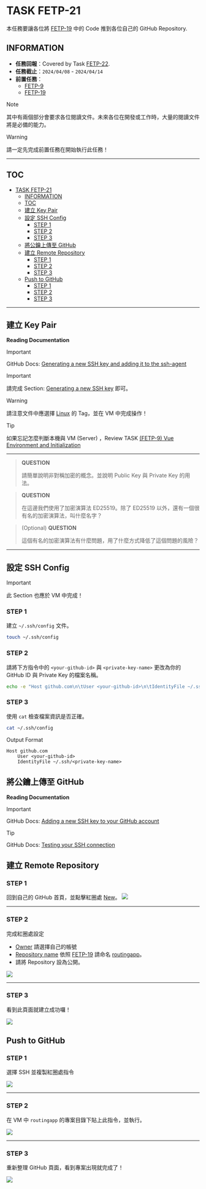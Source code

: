 # TASK FETP-21
本任務要讓各位將 [FETP-19](https://sdc-nycu.notion.site/Vue-Routing-Beginner-to-Advanced-3f8085ec15ca4ed18bb07674482d704a?pvs=4) 中的 Code 推到各位自己的 GitHub Repository.

## INFORMATION

- **任務回報**：Covered by Task [FETP-22](./fetp-22.md).
- **任務截止**：`2024/04/08` - `2024/04/14`
- **前置任務**：
  - [FETP-9](https://www.notion.so/sdc-nycu/Vue-Environment-and-Initialization-f3494b38c2654c489689f97d8d373d2a?pvs=4)
  - [FETP-19](https://www.notion.so/sdc-nycu/Vue-Routing-Beginner-to-Advanced-3f8085ec15ca4ed18bb07674482d704a?pvs=4)

> [!NOTE]
> 其中有兩個部分會要求各位閱讀文件。未來各位在開發或工作時，大量的閱讀文件將是必備的能力。

> [!WARNING]
> 請一定先完成前置任務在開始執行此任務！

---

## TOC
- [TASK FETP-21](#task-fetp-21)
  - [INFORMATION](#information)
  - [TOC](#toc)
  - [建立 Key Pair](#建立-key-pair)
  - [設定 SSH Config](#設定-ssh-config)
    - [STEP 1](#step-1)
    - [STEP 2](#step-2)
    - [STEP 3](#step-3)
  - [將公鑰上傳至 GitHub](#將公鑰上傳至-github)
  - [建立 Remote Repository](#建立-remote-repository)
    - [STEP 1](#step-1-1)
    - [STEP 2](#step-2-1)
    - [STEP 3](#step-3-1)
  - [Push to GitHub](#push-to-github)
    - [STEP 1](#step-1-2)
    - [STEP 2](#step-2-2)
    - [STEP 3](#step-3-2)

---

## 建立 Key Pair

**Reading Documentation**

> [!IMPORTANT]
> 
> GitHub Docs: [Generating a new SSH key and adding it to the ssh-agent](https://docs.github.com/en/authentication/connecting-to-github-with-ssh/generating-a-new-ssh-key-and-adding-it-to-the-ssh-agent)

> [!IMPORTANT]
> 
> 請完成 Section: <ins>Generating a new SSH key</ins> 即可。

> [!WARNING]
>
> 請注意文件中應選擇 <ins>Linux</ins> 的 Tag，並在 VM 中完成操作！

> [!TIP]
>
> 如果忘記怎麼判斷本機與 VM (Server) ，Review TASK [(FETP-9) Vue Environment and Initialization](https://www.notion.so/sdc-nycu/Vue-Environment-and-Initialization-f3494b38c2654c489689f97d8d373d2a?pvs=4)

<!-- ### 1. 使用 `ssh-keygen` 生成 Key Pair。

請將 `<_your-gethub-id_>` 換成你的 GitHub ID。
```sh
ssh-keygen -o -a 100 -t ed25519 -f ~/.ssh/<_your-gethub-id_>@github.com
``` -->

---

> **QUESTION**
>
> 請簡單說明非對稱加密的概念。並說明 Public Key 與 Private Key 的用法。

> **QUESTION**
>
> 在這邊我們使用了加密演算法 ED25519。除了 ED25519 以外，還有一個很有名的加密演算法，叫什麼名字？

> (Optional) **QUESTION**
>
> 這個有名的加密演算法有什麼問題，用了什麼方式降低了這個問題的風險？


<!-- <table>
    <tr>
        <td>QUESTIONS</td>
    </tr>
    <tr>
        <td>請簡單說明非對稱加密的概念</td>
    </td>
    <tr>
        <td>在這邊我們使用了加密演算法 ED25519。除了 ED25519 以外，還有一個很有名的加密演算法，叫什麼名字？</td>
    </td>
    <tr>
        <td>(Optional) 這個有名的加密演算法有什麼問題，用了什麼方式降低了這個問題的風險？</td>
    </td>
</table> -->

---

<!-- ### 2. 通通都按 `Enter`。

Sample Output:
```
Generating public/private ed25519 key pair.
Enter passphrase (empty for no passphrase):
Enter same passphrase again:
Your identification has been saved in /home/ansible/.ssh/kdotwei@github.com
Your public key has been saved in /home/ansible/.ssh/kdotwei@github.com.pub
...
```

---

### 3. 取得 Public Key 的內容
```sh
cat ~/.ssh/<_your-gethub-id_>@github.com.pub
```

Output Format:
```
ssh-ed25519 <random-code> <comment>
```

Sample Output:
```
ssh-ed25519 AAAAC3NzaC1lZDI1NTE5AAAAIOat8C5IfqN0Z2+44pcoE0nPrQahgh/C2prE6DbkqcXy ansible@vm-300
```

將 Output 完全複製起來。

> [!IMPORTANT]
> 全部的輸出都要複製起來！格式請參考 Output Format 輸出的所有內容。 -->


## 設定 SSH Config

> [!IMPORTANT]
>
> 此 Section 也應於 VM 中完成！

### STEP 1
建立 `~/.ssh/config` 文件。
```sh
touch ~/.ssh/config
```

### STEP 2
請將下方指令中的 `<your-github-id>` 與 `<private-key-name>` 更改為你的 GitHub ID 與 Private Key 的檔案名稱。

```sh
echo -e "Host github.com\n\tUser <your-github-id>\n\tIdentityFile ~/.ssh/<private-key-name>" >> ~/.ssh/config
```

### STEP 3
使用 `cat` 檢查檔案資訊是否正確。

```sh
cat ~/.ssh/config
```

Output Format
```
Host github.com
	User <your-github-id>
	IdentityFile ~/.ssh/<private-key-name>
```

## 將公鑰上傳至 GitHub

**Reading Documentation**

> [!IMPORTANT]
> GitHub Docs: [Adding a new SSH key to your GitHub account](https://docs.github.com/en/authentication/connecting-to-github-with-ssh/adding-a-new-ssh-key-to-your-github-account)

> [!TIP]
> 
> GitHub Docs: [Testing your SSH connection](https://docs.github.com/en/authentication/connecting-to-github-with-ssh/testing-your-ssh-connection)

<!-- ### 1. 點擊 <ins>Settings</ins>
![](https://i.imgur.com/RfEqyna.png)

---

### 2. 在左側目錄找到 <ins>SSH and GPG keys</ins>
![](https://i.imgur.com/YY8wRPH.png)

---

### 3. 點擊 <ins>New SSH key</ins>
![](https://i.imgur.com/gLwKxAK.png)

---

### 4. 完成圖片紅圈處
- <ins>Title</ins> 可以自由決定
- <ins>Key</ins> 貼入完整的 SSH key。

輸入完後，點擊 <ins>Add SSH key</ins>。
![](https://i.imgur.com/FOVcm20.png) -->

## 建立 Remote Repository

### STEP 1
回到自己的 GitHub 首頁，並點擊紅圈處 <ins>New</ins>。
![](https://i.imgur.com/oYTHqRh.png)

---

### STEP 2
完成紅圈處設定
- <ins>Owner</ins> 請選擇自己的帳號
- <ins>Repository name</ins> 依照 [FETP-19](https://sdc-nycu.notion.site/Vue-Routing-Beginner-to-Advanced-3f8085ec15ca4ed18bb07674482d704a?pvs=4) 請命名 <ins>routingapp</ins>。
- 請將 Repository 設為公開。

![](https://i.imgur.com/sJ8OUPi.png)

---

### STEP 3
看到此頁面就建立成功囉！

![](https://i.imgur.com/056xCCa.png)

## Push to GitHub

### STEP 1
選擇 SSH 並複製紅圈處指令

![](https://i.imgur.com/B5BAKLU.png)

---

### STEP 2
在 VM 中 `routingapp` 的專案目錄下貼上此指令，並執行。

![](https://i.imgur.com/neLz7tL.png)

---

### STEP 3
重新整理 GitHub 頁面，看到專案出現就完成了！

![](https://i.imgur.com/hl9yy2Y.png)